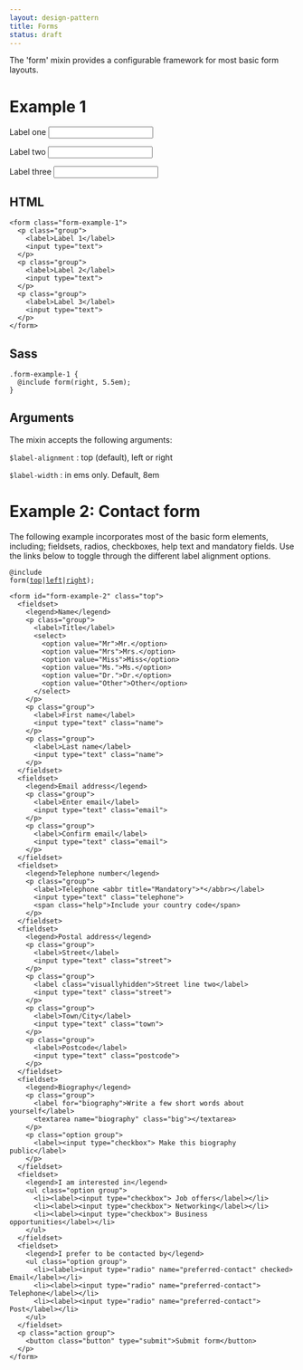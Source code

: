 ```yaml
---
layout: design-pattern
title: Forms
status: draft
---
```


The 'form' mixin provides a configurable framework for most basic form layouts.

<h1>Example 1</h1>
<div class="pattern-example">
  <div class="inner">
    <form class="form-example-1">
    <p class="group">
      <label>Label one</label>
      <input type="text">
    </p>
    <p class="group">
      <label>Label two</label>
      <input type="text">
    </p>
    <p class="group">
      <label>Label three</label>
      <input type="text">
    </p>
    </form>
  </div>
</div> 

<div class="side-by-side">
  <div>
  <h2>HTML</h2>
<pre><code>&lt;form class="form-example-1"&gt;
  &lt;p class="group"&gt;
    &lt;label&gt;Label 1&lt;/label&gt;
    &lt;input type="text"&gt;
  &lt;/p&gt;
  &lt;p class="group"&gt;
    &lt;label&gt;Label 2&lt;/label&gt;
    &lt;input type="text"&gt;
  &lt;/p&gt;
  &lt;p class="group"&gt;
    &lt;label&gt;Label 3&lt;/label&gt;
    &lt;input type="text"&gt;
  &lt;/p&gt;
&lt;/form&gt;
</code></pre>
  </div>
<div>

  <h2>Sass</h2>
<pre><code>.form-example-1 {
  @include form(right, 5.5em);
}
</code></pre> 
<h2>Arguments</h2>
<p>The mixin accepts the following arguments:</p>
<p><code>$label-alignment</code> : top (default), left or right</p>
<p><code>$label-width</code> : in ems only. Default, 8em</p>

  </div>
</div>

# Example 2: Contact form

The following example incorporates most of the basic form elements, including; fieldsets, radios, checkboxes, help text and mandatory fields. Use the links below to toggle through the different label alignment options.

<div class="pattern-example">

<code id="toggle">@include form(<a href="#" class="top">top</a>|<a href="#" class="left">left</a>|<a href="#" class="right">right</a>);</code>

  <div class="inner">

    <form id="form-example-2" class="top">
      <fieldset>
        <legend>Name</legend>
        <p class="group">
          <label>Title</label>
          <select>
            <option value="Mr">Mr.</option>
            <option value="Mrs">Mrs.</option>
            <option value="Miss">Miss</option>
            <option value="Ms.">Ms.</option>
            <option value="Dr.">Dr.</option>
            <option value="Other">Other</option>
          </select>
        </p>
        <p class="group">
          <label>First name</label>
          <input type="text" class="name">
        </p>
        <p class="group">
          <label>Last name</label>
          <input type="text" class="name">
        </p>
      </fieldset>
      <fieldset>
        <legend>Email address</legend>
        <p class="group">
          <label>Enter email</label>
          <input type="text" class="email">
        </p>
        <p class="group">
          <label>Confirm email</label>
          <input type="text" class="email">
        </p>
      </fieldset>
      <fieldset>
        <legend>Telephone number</legend>
        <p class="group">
          <label>Telephone <abbr title="Mandatory">*</abbr></label>
          <input type="text" class="telephone">
          <span class="help">Include your country code</span>
        </p>
      </fieldset>
      <fieldset>
        <legend>Postal address</legend>
        <p class="group">
          <label>Street</label>
          <input type="text" class="street">
        </p>
        <p class="group">
          <label class="visuallyhidden">Street line two</label>
          <input type="text" class="street">
        </p>
        <p class="group">
          <label>Town/City</label>
          <input type="text" class="town">
        </p>
        <p class="group">
          <label>Postcode</label>
          <input type="text" class="postcode">
        </p>
      </fieldset>
      <fieldset>
        <legend>Biography</legend>
        <p class="group">
          <label for="biography">Write a few short words about yourself</label>
          <textarea name="biography" class="big"></textarea>
        </p>
        <p class="option group">
          <label><input type="checkbox"> Make this biography public</label>
        </p>
      </fieldset>
      <fieldset>
        <legend>I am interested in</legend>
        <ul class="option group">
          <li><label><input type="checkbox"> Job offers</label></li>
          <li><label><input type="checkbox"> Networking</label></li>
          <li><label><input type="checkbox"> Business opportunities</label></li>
        </ul>
      </fieldset>  
      <fieldset>
        <legend>I prefer to be contacted by</legend>
        <ul class="option group">
          <li><label><input type="radio" name="preferred-contact" checked> Email</label></li>
          <li><label><input type="radio" name="preferred-contact"> Telephone</label></li>
          <li><label><input type="radio" name="preferred-contact"> Post</label></li>
        </ul>
      </fieldset>
      <p class="action group">
        <button class="button" type="submit">Submit form</button>
      </p>
    </form>

  </div>
</div> 

<script>
  $(function() {
    $('#toggle .top').click(function() {
      $("#form-example-2").removeClass('left').removeClass('right').addClass('top');
      return false;
    });
    $('#toggle .left').click(function() {
      $("#form-example-2").removeClass('top').removeClass('right').addClass('left');
      return false;
    });
    $('#toggle .right').click(function() {
      $("#form-example-2").removeClass('left').removeClass('top').addClass('right');
      return false;
    });
  });
</script>
